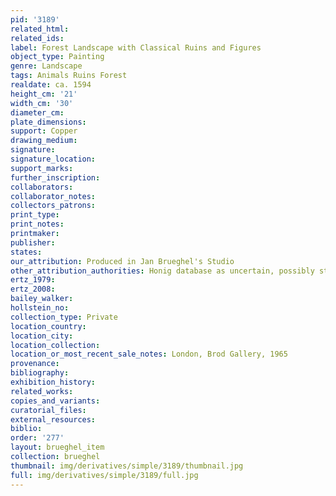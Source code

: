 ```yaml
---
pid: '3189'
related_html: 
related_ids: 
label: Forest Landscape with Classical Ruins and Figures
object_type: Painting
genre: Landscape
tags: Animals Ruins Forest
realdate: ca. 1594
height_cm: '21'
width_cm: '30'
diameter_cm: 
plate_dimensions: 
support: Copper
drawing_medium: 
signature: 
signature_location: 
support_marks: 
further_inscription: 
collaborators: 
collaborator_notes: 
collectors_patrons: 
print_type: 
print_notes: 
printmaker: 
publisher: 
states: 
our_attribution: Produced in Jan Brueghel's Studio
other_attribution_authorities: Honig database as uncertain, possibly studio
ertz_1979: 
ertz_2008: 
bailey_walker: 
hollstein_no: 
collection_type: Private
location_country: 
location_city: 
location_collection: 
location_or_most_recent_sale_notes: London, Brod Gallery, 1965
provenance: 
bibliography: 
exhibition_history: 
related_works: 
copies_and_variants: 
curatorial_files: 
external_resources: 
biblio: 
order: '277'
layout: brueghel_item
collection: brueghel
thumbnail: img/derivatives/simple/3189/thumbnail.jpg
full: img/derivatives/simple/3189/full.jpg
---
```

